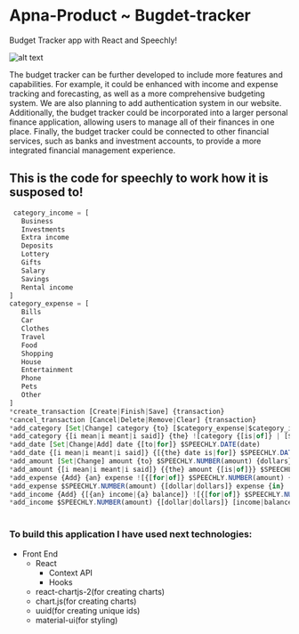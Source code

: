# Apna-Product ~ Bugdet-tracker
Budget Tracker app with React and Speechly!

![alt text](https://i.ibb.co/3BscyCN/expense-tracker.png)

The budget tracker can be further developed to include more features and capabilities. For example, it could be enhanced with income and expense tracking and forecasting, as well as a more comprehensive budgeting system. We are also planning to add authentication system in our website. 
Additionally, the budget tracker could be incorporated into a larger personal finance application, allowing users to manage all of their finances in one place. Finally, the budget tracker could be connected to other financial services, such as banks and investment accounts, to provide a more integrated financial management experience.

 
 ## This is the code for speechly to work how it is susposed to!
 ```javascript
  category_income = [
    Business
    Investments
    Extra income
    Deposits
    Lottery
    Gifts
    Salary
    Savings
    Rental income
]
category_expense = [
    Bills
    Car
    Clothes
    Travel
    Food
    Shopping
    House
    Entertainment
    Phone
    Pets
    Other
]
*create_transaction [Create|Finish|Save] {transaction}
*cancel_transaction [Cancel|Delete|Remove|Clear] {transaction}
*add_category [Set|Change] category {to} [$category_expense|$category_income](category)
*add_category {[i mean|i meant|i said]} {the} ![category {[is|of]} | [$category_expense|$category_income](category)]
*add_date [Set|Change|Add] date {[to|for]} $SPEECHLY.DATE(date)
*add_date {[i mean|i meant|i said]} {[{the} date is|for]} $SPEECHLY.DATE(date)
*add_amount [Set|Change] amount {to} $SPEECHLY.NUMBER(amount) {dollars}
*add_amount {[i mean|i meant|i said]} {{the} amount {[is|of]}} $SPEECHLY.NUMBER(amount) {dollars}
*add_expense {Add} {an} expense ![{[for|of]} $SPEECHLY.NUMBER(amount) {dollars} | {in} | {category} | [$category_expense|$category_income](category) | {[for|in]} $SPEECHLY.DATE(date)]
*add_expense $SPEECHLY.NUMBER(amount) {[dollar|dollars]} expense {in} ![{category} | [$category_expense|$category_income](category)] {[for|in]} $SPEECHLY.DATE(date)
*add_income {Add} {[{an} income|{a} balance]} ![{[for|of]} $SPEECHLY.NUMBER(amount) {dollars} | {in} | {category} | [$category_expense|$category_income](category) | {[for|in]} $SPEECHLY.DATE(date)]
*add_income $SPEECHLY.NUMBER(amount) {[dollar|dollars]} [income|balance] {in} ![{category} | [$category_expense|$category_income](category)] {[for|in]} $SPEECHLY.DATE(date)
 ```
 #
### To build this application I have used next technologies:
  * Front End
    - React
      - Context API
      - Hooks
    - react-chartjs-2(for creating charts)
    - chart.js(for creating charts)
    - uuid(for creating unique ids)
    - material-ui(for styling)
